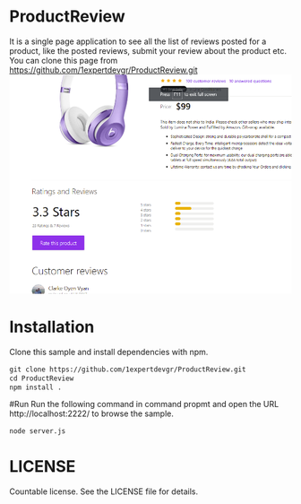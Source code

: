 ProductReview
=======

It is a single page application to see all the list of reviews posted for a product, like the posted reviews, submit your review about the product etc.
You can clone this page from https://github.com/1expertdevgr/ProductReview.git
![](Productreview.png)

# Installation
Clone this sample and install dependencies with npm.

```
git clone https://github.com/1expertdevgr/ProductReview.git
cd ProductReview
npm install .

```
#Run
Run the following command in command propmt and open the URL http://localhost:2222/ to browse the sample.
```
node server.js

```

# LICENSE

Countable license. See the LICENSE file for details.
